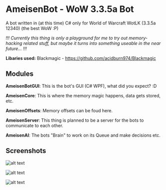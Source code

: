 # AmeisenBot - WoW 3.3.5a Bot
A bot written in (at this time) C# only for World of Warcraft WotLK (3.3.5a 12340) (the best WoW :P)

*!!! Currently this thing is only a playground for me to try out memory-hacking related stuff, but maybe it turns into something useable in the near future... !!!*

**Libaries used:** Blackmagic - https://github.com/acidburn974/Blackmagic

## Modules
**AmeisenBotGUI**: This is the bot's GUI (C# WPF), what did you expect? :D

**AmeisenCore**: This is where the memory magic happens, data gets stored, etc.

**AmeisenOffsets**: Memory offsets can be foud here.

**AmeisenServer**: This thing is planned to be a server for the bots to communicate to each other.

**AmeisenAI**: The bots "Brain" to work on its Queue and make decisions etc.

## Screenshots

![alt text](https://github.com/Jnnshschl/WoW-3.3.5a-Bot/blob/master/images/charselect.PNG?raw=true "Character selection")

![alt text](https://github.com/Jnnshschl/WoW-3.3.5a-Bot/blob/master/images/mainscreen.PNG?raw=true "Mainscreen")

![alt text](https://github.com/Jnnshschl/WoW-3.3.5a-Bot/blob/master/images/settings.PNG?raw=true "Mainscreen")
